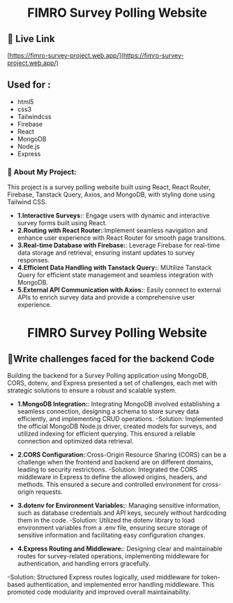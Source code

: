 <h1 align="center" id="title">FIMRO Survey Polling Website</h1>

<h2>🚀 Live Link</h2>

[https://fimro-survey-project.web.app/](https://fimro-survey-project.web.app/)

## Used for :

- html5
- css3
- Tailwindcss
- Firebase
- React
- MongoDB
- Node.js
- Express

<h3>📝 About My Project:</h3>
This project is a survey polling website built using React, React Router, Firebase, Tanstack Query, Axios, and MongoDB, with styling done using Tailwind CSS.

- **1.Interactive Surveys:**: Engage users with dynamic and interactive survey forms built using React.
- **2.Routing with React Router:**:Implement seamless navigation and enhance user experience with React Router for smooth page transitions.
- **3.Real-time Database with Firebase:**: Leverage Firebase for real-time data storage and retrieval, ensuring instant updates to survey responses.
- **4.Efficient Data Handling with Tanstack Query:**: MUtilize Tanstack Query for efficient state management and seamless integration with MongoDB.
- **5.External API Communication with Axios:**: Easily connect to external APIs to enrich survey data and provide a comprehensive user experience.

<h1 align="center" id="title">FIMRO Survey Polling Website</h1>

<h2>🚀Write challenges faced for the backend Code  </h2>
Building the backend for a Survey Polling application using MongoDB, CORS, dotenv, and Express presented a set of challenges, each met with strategic solutions to ensure a robust and scalable system.

- **1.MongoDB Integration:**: Integrating MongoDB involved establishing a seamless connection, designing a schema to store survey data efficiently, and implementing CRUD operations.
  -Solution: Implemented the official MongoDB Node.js driver, created models for surveys, and utilized indexing for efficient querying. This ensured a reliable connection and optimized data retrieval.

- **2.CORS Configuration:**:Cross-Origin Resource Sharing (CORS) can be a challenge when the frontend and backend are on different domains, leading to security restrictions.
  -Solution: Integrated the CORS middleware in Express to define the allowed origins, headers, and methods. This ensured a secure and controlled environment for cross-origin requests.

- **3.dotenv for Environment Variables:**: Managing sensitive information, such as database credentials and API keys, securely without hardcoding them in the code.
  -Solution: Utilized the dotenv library to load environment variables from a .env file, ensuring secure storage of sensitive information and facilitating easy configuration changes.

- **4.Express Routing and Middleware:**: Designing clear and maintainable routes for survey-related operations, implementing middleware for authentication, and handling errors gracefully.

-Solution: Structured Express routes logically, used middleware for token-based authentication, and implemented error handling middleware. This promoted code modularity and improved overall maintainability.
